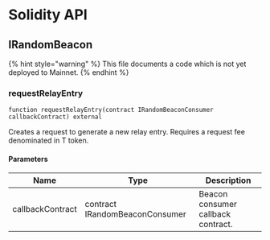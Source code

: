 # Solidity API

## IRandomBeacon

{% hint style="warning" %}
This file documents a code which is not yet deployed to Mainnet.
{% endhint %}

### requestRelayEntry

```solidity
function requestRelayEntry(contract IRandomBeaconConsumer callbackContract) external
```

Creates a request to generate a new relay entry. Requires a
request fee denominated in T token.

#### Parameters

| Name | Type | Description |
| ---- | ---- | ----------- |
| callbackContract | contract IRandomBeaconConsumer | Beacon consumer callback contract. |

